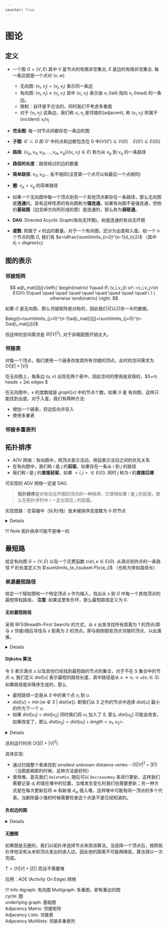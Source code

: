 ```yaml
---
counter: True  
---
```


# 图论

## 定义

* 一个图 $G=(V,E)$ 其中 $V$ 是节点的有限非空集合, $E$ 是边的有限非空集合. 每一条边就是一个点对 $(v,w)$.  

    * 无向图: $(v_i,v_j)=(v_j,v_i)$ 表示同一条边
    * 有向图: $(v_i,v_j)\neq (v_j,v_i)$ 其中 $(v_i,v_j)$ 表示由 $v_i$ (tail) 指向 $v_j$ (head) 的一条边。
    * 限制：自环是不合法的，同时我们不考虑多重图 
    * 对于 $(v_i,v_j)$ 这条边，我们称 $v_i,v_j$ 是邻接的(adjacent), 称 $(v_i,v_j)$ 附属于(incident) $v_i/v_j$
* **完全图**: 每一对节点间都存在一条边的图  
* **子图**: $G'\subset G$ 即 $G'$ 中的点和边都包含在 G 中($V(G')\subseteq V(G)\quad E(G')\subseteq E(G)$)  
* **路径**: $\{v_p,v_{i1},v_{i2},\ldots, v_{in},v_q\}((v_i,v_i)\in E)$ 称为从 $v_p$ 到 $v_q$ 的一条路径
* **路径的长度**：路径经过的边的数量
* **简单路径**: $v_{i1},v_{i2}...$ 各不相同(注意第一个点可以和最后一个点相同)
* **圈**: $v_p=v_q$ 的简单路径
* 如果一个无向图中每一个顶点到另一个其他顶点都存在一条路径，那么无向图是**连通**的。具有这样性质的有向图称为**强连通**。如果有向图不是强连通，但他的**基础图**（边去掉方向所形成的图）是连通的，那么称为**弱联通**。
* **DAG**: Directed Acyclic Graph(有向无环图)，树是连通的有向无环图  
* **度数**: 附属于 $v$ 的边的数量。对于一个有向图，还分为出度和入度。给一个 $n$ 个节点的图 $G$, 我们有 $e=\dfrac{\sum\limits_{i=0}^{n-1}d_i}{2}$ （其中 $d_i=degree(v_i)$

## 图的表示

### 邻接矩阵

$$
adj\_mat[i][j]=\left\{ \begin{matrix} 1\quad if\ (v_i,v_j)\ or\ <v_i,v_j>\in E(G)\\ 0\quad \quad \quad \quad \quad \quad  \quad \quad \quad \ \ \ otherwise \end{matrix} \right.
$$

如果 $G$ 是无向图，那么邻接矩阵是对称的，因此我们可以只存一半的数据。

$deg(i)=\sum\limits_{j=0}^{n-1}adj\_mat[i][j]+\sum\limits_{j=0}^{n-1}adj\_mat[j][i]$

但这样的空间需求是 $\Theta(|V|^2)$, 对于非稠密图开销太大。

### 邻接表

对每一个顶点，我们使用一个链表存放其所有邻接的顶点，此时的空间需求为 $O(|E|+|V|)$

在无向图上，每条边 $(u,v)$ 出现在两个表中，因此空间的使用是双倍的，$S=n\ heads + 2e\ edges $

在无向图中，$v$ 的度数就是 $graph[v]$ 中的节点个数。如果 $G$ 是 有向图，这样只能找到出度，对于入度，我们有两种方法:

* 增加一个链表，将边反向并存入 
* 使用多重表

### 邻接多重表列

## 拓扑排序

* AOV 网络：有向图中，用顶点表示活动，用弧表示活动之间的优先关系
* 在有向图中，我们称 $i$ 是 $j$ 的**前驱**，如果存在一条从 $i$ 到 $j$ 的路径  
* 我们称 $i$ 是 $j$ 的**直接前驱**，如果 $<i,j>\in E(G)$. 同时 $j$ 称为 $i$ 的**直接后继**
 
可实现的 AOV 网络一定是 DAG.  

> **拓扑排序**是对有向无环图的顶点的一种排序，它使得如果 $i$ 是 $j$ 的前驱，那么在拓扑序列中 $i$ 一定出现在 $j$ 的前面。

实现思路：在容器中（队列/栈）放未被排序且度数为 0 的节点

<details>
``` C
void Topsort( Graph G )
{   Queue  Q;
    int  Counter = 0;
    Vertex  V, W;
    Q = CreateQueue( NumVertex );  MakeEmpty( Q );
    for ( each vertex V )
	if ( Indegree[ V ] == 0 )   Enqueue( V, Q );
    while ( !IsEmpty( Q ) ) {
	V = Dequeue( Q );
	TopNum[ V ] = ++ Counter; /* assign next */
	for ( each W adjacent to V )
	    if ( – – Indegree[ W ] == 0 )  Enqueue( W, Q );
    }  /* end-while */
    if ( Counter != NumVertex )
	Error( “Graph has a cycle” );
    DisposeQueue( Q ); /* free memory */
}
```
</details>

!!! Note
    拓扑排序可能不是唯一的

## 最短路

给定有向图 $G=(V,E)$ 以及一个花费函数 $c(e), e\in E(G)$. 从源点到终点的一条路径 $P$ 的长度定义为 $\sum\limits_{e_i\subset P}c(e_i)$ （也称为带权路径长） 

### 单源最短路径

给定一个赋权图和一个特定顶点 $s$ 作为输入，找出从 $s$ 到 $G$ 中每一个其他顶点的最短带权路径。
**注意**: 如果这里有负环，那么最短路径定义为 0. 

#### 无权最短路径

采用 BFS(Breadth-First Search) 的方式，从 $s$ 出发寻找所有距离为 1 的顶点(即与 $s$ 邻接)随后寻找与 $s$ 距离为 2 的顶点，即与刚刚那些顶点邻接的顶点，以此类推。

<details>
``` C
void Unweighted( Table T )
{   /* T is initialized with the source vertex S given */
    Queue  Q;
    Vertex  V, W;
    Q = CreateQueue (NumVertex );  MakeEmpty( Q );
    Enqueue( S, Q ); /* Enqueue the source vertex */
    while ( !IsEmpty( Q ) ) {
        V = Dequeue( Q );
        T[ V ].Known = true; /* not really necessary */
        for ( each W adjacent to V )
	if ( T[ W ].Dist == Infinity ) {
	    T[ W ].Dist = T[ V ].Dist + 1;
	    T[ W ].Path = V;
	    Enqueue( W, Q );
	} /* end-if Dist == Infinity */
    } /* end-while */
    DisposeQueue( Q ); /* free memory */
}
```
</details>

#### Dijkstra 算法

令 S 表示源点 s 以及其他已经找到最短路的节点的集合，对于不在 S 集合中的节点 u, 我们定义 $dist[u]$ 表示最短的路径长度，其中路径是从 $s\rightarrow v_i\rightarrow u(v_i\in S)$. 如果路径是非降序生成的，那么

* 最短路径一定是从 $S$ 中的某个点 $v_i$ 到 $u$.  
* $dist[u]=\min\{w\notin S\ |\ dist[w]\}$. 即我们从 $S$ 之外的节点中选择 $dist[u]$ 最小的作为下一个 $u$.  
* 如果 $dist[u_1]<dist[u_2]$ 同时我们将 $u_1$ 加入了 $S$, 那么 $dist[u_2]$ 可能会改变，如果改变了，那么 $dist[u_2]=dist[u_1]+length<u_1,u_2>$.  

<details>
``` C
void Dijkstra( Table T )
{   /* T is initialized by Figure 9.30 on p.303 */
    Vertex  V, W;
    for ( ; ; ) { /* O( |V| ) */
        V = smallest unknown distance vertex;
        if ( V == NotAVertex )
	break; 
        T[ V ].Known = true;
        for ( each W adjacent to V )
	if ( !T[ W ].Known ) 
	    if ( T[ V ].Dist + Cvw < T[ W ].Dist ) {
	    	Decrease( T[ W ].Dist  to
			 T[ V ].Dist + Cvw );
		T[ W ].Path = V;
	    } /* end-if update W */
    } /* end-for( ; ; ) */
}
/* not work for edge with negative cost  */
```
</details>

总的运行时间 $O(|E|+|V|^2)$ 

具体实现:

* 通过扫描整个表来找到 smallest unknown distance vertex - $O(|V|^2+|E|)$ （当图是稠密的时候，这种方法是好的）
* 使用堆。首先我们 `DeleteMin`, 随后可以 `DecreaseKey` 来进行更新，这样我们需要记录 $d_i$ 的值在堆中的位置，当堆发生变化时我们也需要更新；另一种方式是在每次更新后将 $w$ 和新值 $d_w$ 插入堆，这样堆中可能有同一顶点的多个代表。当删除最小值的时候需要检查这个点是不是已经知道的。

#### 负权边的图

<details>
``` C
void  WeightedNegative( Table T )
{   /* T is initialized by Figure 9.30 on p.303 */
    Queue  Q;
    Vertex  V, W;
    Q = CreateQueue (NumVertex );  MakeEmpty( Q );
    Enqueue( S, Q ); /* Enqueue the source vertex */
    while ( !IsEmpty( Q ) ) { /* each vertex can dequeue at most |V| times */
        V = Dequeue( Q );
        for ( each W adjacent to V )
	if ( T[ V ].Dist + Cvw < T[ W ].Dist ) {
	    T[ W ].Dist = T[ V ].Dist + Cvw;
	    T[ W ].Path = V;
	    if ( W is not already in Q )
	        Enqueue( W, Q );
	} /* end-if update */
    } /* end-while */
    DisposeQueue( Q ); /* free memory */
}
/* negative-cost cycle will cause indefinite loop */
```
</details>

#### 无圈图

如果图是无圈的，我们以拓扑序选择节点来改进算法。当选择一个顶点后，按照拓扑序他没有从未知顶点发出的进入边，因此他的距离不可能再降低，算法得以一次完成。

$T=O(|V|+|E|)$ 而且不需要堆

应用：AOE (Activity On Edge) 网络

!!! Info
    digraph: 有向图
    Multigraph: 多重图，即有重边的图   
    cycle: 圈   
    underlying graph: 基础图    
    Adjacency Matrix: 邻接矩阵    
    Adjacency Lists: 邻接表  
    Adjacency Multilists: 邻接多重表列  
